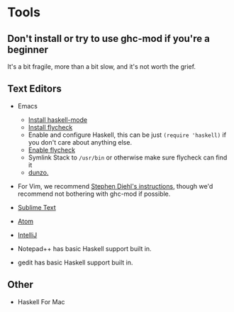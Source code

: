 # Tools


## Don't install or try to use ghc-mod if you're a beginner

It's a bit fragile, more than a bit slow, and it's not worth the grief.


## Text Editors

- Emacs
  - [Install haskell-mode](https://github.com/bitemyapp/dotfiles/blob/master/.emacs#L31)
  - [Install flycheck](https://github.com/bitemyapp/dotfiles/blob/master/.emacs#L29)
  - Enable and configure Haskell, this can be just `(require 'haskell)` if you don't care about anything else.
  - [Enable flycheck](https://github.com/bitemyapp/dotfiles/blob/master/.emacs#L97)
  - Symlink Stack to `/usr/bin` or otherwise make sure flycheck can find it
  - [dunzo.](https://twitter.com/bitemyapp/status/693621160571985920)

- For Vim, we recommend [Stephen Diehl's instructions](http://www.stephendiehl.com/posts/vim_2016.html), though we'd recommend not bothering with ghc-mod if possible.

- [Sublime Text](https://github.com/SublimeHaskell/SublimeHaskell)

- [Atom](https://atom.io/packages/ide-haskell)

- [IntelliJ](https://github.com/carymrobbins/intellij-haskforce)

- Notepad++ has basic Haskell support built in.

- gedit has basic Haskell support built in.


## Other

- Haskell For Mac

